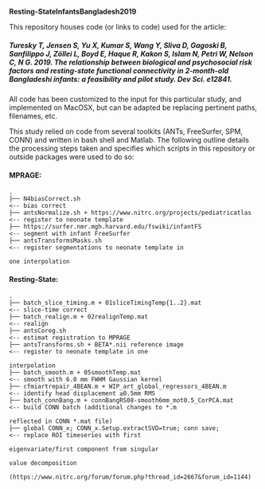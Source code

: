 **Resting-StateInfantsBangladesh2019**

This repository houses code (or links to code) used for the article:

##### *Turesky T, Jensen S, Yu X, Kumar S, Wang Y, Sliva D, Gagoski B, Sanfilippo J, Zöllei L, Boyd E, Haque R, Kakon S, Islam N, Petri W, Nelson C, N G. 2019. The relationship between biological and psychosocial risk factors and resting-state functional connectivity in 2-month-old Bangladeshi infants: a feasibility and pilot study. Dev Sci. e12841.*


All code has been customized to the input for this particular study, and implemented on MacOSX, but can be adapted be replacing pertinent paths, filenames, etc. 

This study relied on code from several toolkits (ANTs, FreeSurfer, SPM, CONN) and written in bash shell and Matlab. The following outline details the processing steps taken and specifies which scripts in this repository or outside packages were used to do so:
  
  
  
#### MPRAGE: 

    .
    ├── N4biasCorrect.sh                                                    <-- bias correct 
    ├── antsNormalize.sh + https://www.nitrc.org/projects/pediatricatlas    <-- register to neonate template
    ├── https://surfer.nmr.mgh.harvard.edu/fswiki/infantFS                  <-- segment with infant FreeSurfer  
    ├── antsTransformsMasks.sh                                              <-- register segmentations to neonate template in 
                                                                                one interpolation
  
    
    
#### Resting-State:

    .
    ├── batch_slice_timing.m + 01sliceTimingTemp{1..2}.mat                  <-- slice-time correct
    ├── batch_realign.m + 02realignTemp.mat                                 <-- realign 
    ├── antsCoreg.sh                                                        <-- estimat registration to MPRAGE 
    ├── antsTransforms.sh + BETA*.nii reference image                       <-- register to neonate template in one 
                                                                                interpolation 
    ├── batch_smooth.m + 05smoothTemp.mat                                   <-- smooth with 6.0 mm FWHM Gaussian kernel 
    ├── cfmiartrepair_4BEAN.m + WIP_art_global_regressors_4BEAN.m           <-- identify head displacement ≥0.5mm RMS 
    ├── batch_connBang.m + connBangRS08-smooth6mm_mot0.5_CorPCA.mat         <-- build CONN batch (additional changes to *.m 
                                                                                reflected in CONN *.mat file)
    ├── global CONN_x; CONN_x.Setup.extractSVD=true; conn save;             <-- replace ROI timeseries with first 
                                                                                eigenvariate/first component from singular 
                                                                                value decomposition   
                                                          (https://www.nitrc.org/forum/forum.php?thread_id=2667&forum_id=1144)
